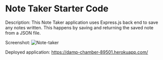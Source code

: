 # Note Taker Starter Code 

Description: 
This Note Taker application uses Express.js back end to save any notes written. This happens by saving and returning the saved note from a JSON file. 

Screenshot: 
![Note-taker](https://user-images.githubusercontent.com/105468134/183009197-7469edfb-797c-47ee-9348-58d8e40f3678.jpg)

Deployed application: 
https://damp-chamber-89501.herokuapp.com/
